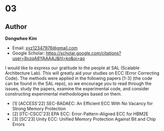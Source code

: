 # 03

## Author

**Dongwhee Kim** 

- Email: xyz12347976@gmail.com
- Google Scholar: https://scholar.google.com/citations?user=8xzqA8YAAAAJ&hl=ko&oi=ao

I would like to express our gratitude to the people at SAL (Scalable Architecture Lab).
This will greatly aid your studies on ECC (Error Correcting Code).
The methods were applied in the following papers [1-3] (the code can be found in the SAL repo), so we encourage you to read through the issues, study the papers, examine the experimental code, and consider constructing experimental methodologies based on them.

- [1] [ACCESS'22] SEC-BADAEC: An Efficient ECC With No Vacancy for Strong Memory Protection
- [2] [ITC-CSCC'23] EPA ECC: Error-Pattern-Aligned ECC for HBM2E
- [3] [SC'23] Unity ECC: Unified Memory Protection Against Bit and Chip Errors
